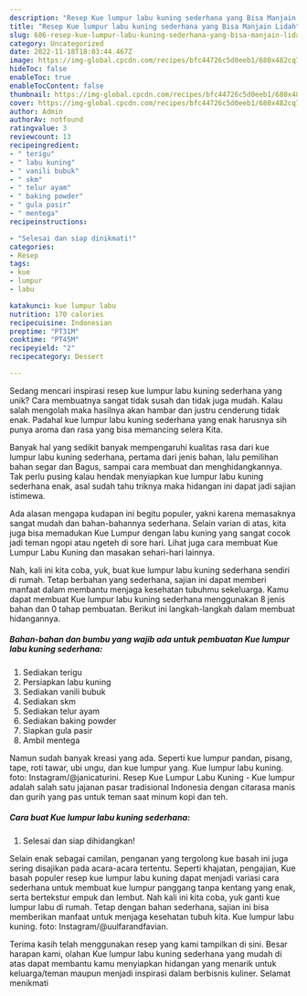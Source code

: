 ```yaml
---
description: "Resep Kue lumpur labu kuning sederhana yang Bisa Manjain Lidah"
title: "Resep Kue lumpur labu kuning sederhana yang Bisa Manjain Lidah"
slug: 686-resep-kue-lumpur-labu-kuning-sederhana-yang-bisa-manjain-lidah
category: Uncategorized
date: 2022-11-18T18:03:44.467Z
image: https://img-global.cpcdn.com/recipes/bfc44726c5d0eeb1/680x482cq70/kue-lumpur-labu-kuning-sederhana-foto-resep-utama.jpg
hideToc: false
enableToc: true
enableTocContent: false
thumbnail: https://img-global.cpcdn.com/recipes/bfc44726c5d0eeb1/680x482cq70/kue-lumpur-labu-kuning-sederhana-foto-resep-utama.jpg
cover: https://img-global.cpcdn.com/recipes/bfc44726c5d0eeb1/680x482cq70/kue-lumpur-labu-kuning-sederhana-foto-resep-utama.jpg
author: Admin
authorAv: notfound
ratingvalue: 3
reviewcount: 13
recipeingredient:
- " terigu"
- " labu kuning"
- " vanili bubuk"
- " skm"
- " telur ayam"
- " baking powder"
- " gula pasir"
- " mentega"
recipeinstructions:

- "Selesai dan siap dinikmati!"
categories:
- Resep
tags:
- kue
- lumpur
- labu

katakunci: kue lumpur labu 
nutrition: 170 calories
recipecuisine: Indonesian
preptime: "PT31M"
cooktime: "PT45M"
recipeyield: "2"
recipecategory: Dessert

---
```





Sedang mencari inspirasi resep kue lumpur labu kuning sederhana yang unik? Cara membuatnya sangat tidak susah dan tidak juga mudah. Kalau salah mengolah maka hasilnya akan hambar dan justru cenderung tidak enak. Padahal kue lumpur labu kuning sederhana yang enak harusnya sih punya aroma dan rasa yang bisa memancing selera Kita.





Banyak hal yang sedikit banyak mempengaruhi kualitas rasa dari kue lumpur labu kuning sederhana, pertama dari jenis bahan, lalu pemilihan bahan segar dan Bagus, sampai cara membuat dan menghidangkannya. Tak perlu pusing kalau hendak menyiapkan kue lumpur labu kuning sederhana enak,      asal sudah tahu triknya maka hidangan ini dapat jadi sajian istimewa.














Ada alasan mengapa kudapan ini begitu populer, yakni karena memasaknya sangat mudah dan bahan-bahannya sederhana. Selain varian di atas, kita juga bisa memadukan Kue Lumpur dengan labu kuning yang sangat cocok jadi teman ngopi atau ngeteh di sore hari. Lihat juga cara membuat Kue Lumpur Labu Kuning dan masakan sehari-hari lainnya.






Nah, kali ini kita coba, yuk, buat kue lumpur labu kuning sederhana sendiri di rumah. Tetap berbahan yang sederhana, sajian ini dapat memberi manfaat dalam membantu menjaga kesehatan tubuhmu sekeluarga. Kamu dapat membuat Kue lumpur labu kuning sederhana menggunakan 8 jenis bahan dan 0 tahap pembuatan. Berikut ini langkah-langkah dalam membuat hidangannya.

<!--inarticleads1-->

##### Bahan-bahan dan bumbu yang wajib ada untuk pembuatan Kue lumpur labu kuning sederhana:

1. Sediakan  terigu
1. Persiapkan  labu kuning
1. Sediakan  vanili bubuk
1. Sediakan  skm
1. Sediakan  telur ayam
1. Sediakan  baking powder
1. Siapkan  gula pasir
1. Ambil  mentega


Namun sudah banyak kreasi yang ada. Seperti kue lumpur pandan, pisang, tape, roti tawar, ubi ungu, dan kue lumpur yang. Kue lumpur labu kuning. foto: Instagram/@janicaturini. Resep Kue Lumpur Labu Kuning - Kue lumpur adalah salah satu jajanan pasar tradisional Indonesia dengan citarasa manis dan gurih yang pas untuk teman saat minum kopi dan teh. 

<!--inarticleads2-->

##### Cara buat Kue lumpur labu kuning sederhana:


1. Selesai dan siap dihidangkan!

Selain enak sebagai camilan, penganan yang tergolong kue basah ini juga sering disajikan pada acara-acara tertentu. Seperti khajatan, pengajian, Kue basah populer resep kue lumpur labu kuning dapat menjadi variasi cara sederhana untuk membuat kue lumpur panggang tanpa kentang yang enak, serta bertekstur empuk dan lembut. Nah kali ini kita coba, yuk ganti kue lumpur labu di rumah. Tetap dengan bahan sederhana, sajian ini bisa memberikan manfaat untuk menjaga kesehatan tubuh kita. Kue lumpur labu kuning. foto: Instagram/@uulfarandfavian. 

Terima kasih telah menggunakan resep yang kami tampilkan di sini. Besar harapan kami, olahan Kue lumpur labu kuning sederhana yang mudah di atas dapat membantu kamu menyiapkan hidangan yang menarik untuk keluarga/teman maupun menjadi inspirasi dalam berbisnis kuliner. Selamat menikmati
